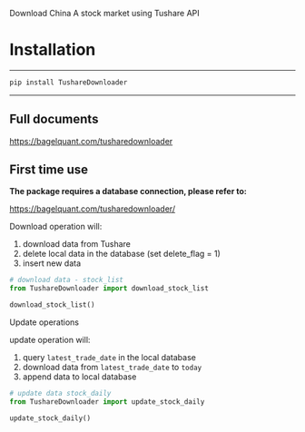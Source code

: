 Download China A stock market using Tushare API

# Installation

---

```bash
pip install TushareDownloader
```


---
## Full documents

https://bagelquant.com/tusharedownloader

## First time use

**The package requires a database connection, please refer to:**

https://bagelquant.com/tusharedownloader/


Download operation will:

1. download data from Tushare
2. delete local data in the database (set delete_flag = 1)
3. insert new data

```python
# download data - stock_list
from TushareDownloader import download_stock_list

download_stock_list()
```

Update operations

update operation will:

1. query `latest_trade_date` in the local database
2. download data from `latest_trade_date` to `today`
3. append data to local database

```python
# update data stock_daily
from TushareDownloader import update_stock_daily

update_stock_daily()
```